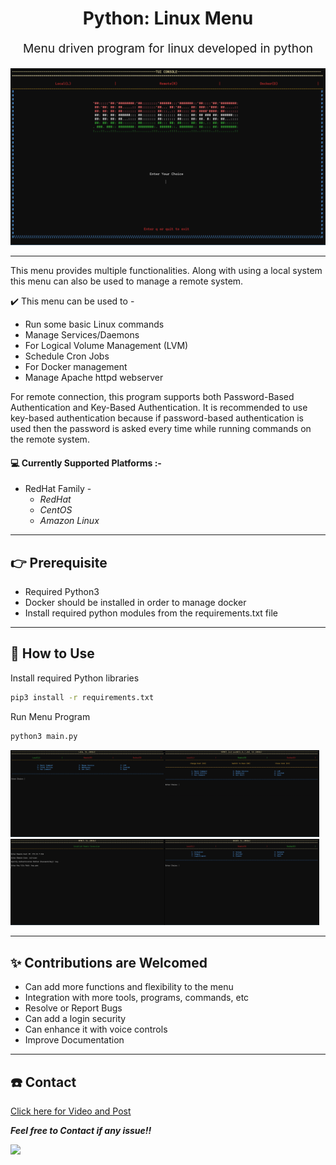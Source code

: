 <h1 align="center"><b>Python: Linux Menu</b></h1>
<p align="center" style="font-size: 1.2rem;">Menu driven program for linux developed in python</p>
<p align="center"><img src=".media/menuhome.png" alt="Menu Home Screen">

<hr>

This menu provides multiple functionalities. Along with using a local system this menu can also be used to manage a remote system.

✔️ This menu can be used to -
- Run some basic Linux commands
- Manage Services/Daemons
- For Logical Volume Management (LVM)
- Schedule Cron Jobs
- For Docker management
- Manage Apache httpd webserver

For remote connection, this program supports both Password-Based Authentication and Key-Based Authentication. It is recommended to use key-based authentication because if password-based authentication is used then the password is asked every time while running commands on the remote system.

#### **💻 Currently Supported Platforms :-**
- RedHat Family -
  - *RedHat*
  - *CentOS*
  - *Amazon Linux*

<hr>

## **👉 Prerequisite**
- Required Python3
- Docker should be installed in order to manage docker
- Install required python modules from the requirements.txt file

<hr>

## **🤔 How to Use**

Install required Python libraries  
```bash
pip3 install -r requirements.txt
```
Run Menu Program
```bash
python3 main.py
```

<img src=".media/localmenu.png" alt="Local Menu Screen" width="49%"><img src=".media/remotemenu.png" alt="Remote Menu Screen" width="49%">
<img src=".media/remoteconn.png" alt="Remote Connection Screen" width="49%"><img src=".media/dockermenu.png" alt="Docker Menu Screen" width="49%">

<hr>

## **✨ Contributions are Welcomed**
- Can add more functions and flexibility to the menu
- Integration with more tools, programs, commands, etc
- Resolve or Report Bugs
- Can add a login security 
- Can enhance it with voice controls
- Improve Documentation

<hr>

## **☎️ Contact**

[Click here for Video and Post](https://www.linkedin.com/posts/amanjhagrolia143_righteducation-rightmentor-educationredefine-activity-6835453227710865408-guAn)
  
***Feel free to Contact if any issue!!***

<a href="https://www.linkedin.com/in/amanjhagrolia143" target="_blank"> <img src="https://img.shields.io/badge/LinkedIn-0077B5?style=for-the-badge&logo=linkedin&logoColor=white" /> </a> 
